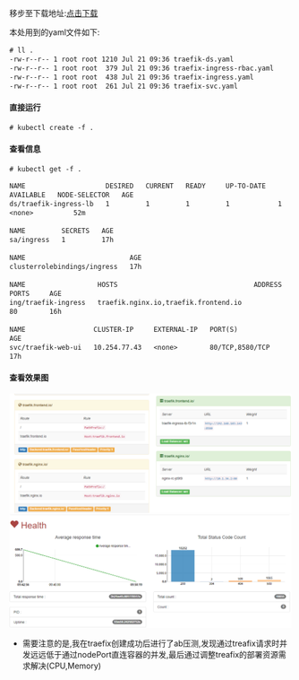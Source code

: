 移步至下载地址:[点击下载](https://github.com/w564791/Kubernetes-Cluster/tree/master/yaml/treafix)

本处用到的yaml文件如下:

```
# ll .
-rw-r--r-- 1 root root 1210 Jul 21 09:36 traefik-ds.yaml
-rw-r--r-- 1 root root  379 Jul 21 09:36 traefix-ingress-rbac.yaml
-rw-r--r-- 1 root root  438 Jul 21 09:36 traefix-ingress.yaml
-rw-r--r-- 1 root root  261 Jul 21 09:36 traefix-svc.yaml
```

#### 直接运行

```
# kubectl create -f .
```

#### 查看信息

```
# kubectl get -f .
```

```
NAME                    DESIRED   CURRENT   READY     UP-TO-DATE   AVAILABLE   NODE-SELECTOR   AGE
ds/traefik-ingress-lb   1         1         1         1            1           <none>          52m

NAME         SECRETS   AGE
sa/ingress   1         17h

NAME                          AGE
clusterrolebindings/ingress   17h

NAME                  HOSTS                                  ADDRESS   PORTS     AGE
ing/traefik-ingress   traefik.nginx.io,traefik.frontend.io             80        16h

NAME                 CLUSTER-IP     EXTERNAL-IP   PORT(S)           AGE
svc/traefik-web-ui   10.254.77.43   <none>        80/TCP,8580/TCP   17h
```

#### 查看效果图

![](/assets/treafix-dashboard.png)![](/assets/treafix-dashboard-2.png)

* 需要注意的是,我在traefix创建成功后进行了ab压测,发现通过treafix请求时并发远远低于通过nodePort直连容器的并发,最后通过调整treafix的部署资源需求解决\(CPU,Memory\)



